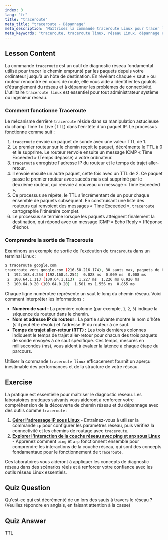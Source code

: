 ```yaml
---
index: 3
lang: "fr"
title: "traceroute"
meta_title: "traceroute - Dépannage"
meta_description: "Maîtrisez la commande traceroute Linux pour tracer les chemins réseau et dépanner les problèmes de connectivité. Ce tutoriel explique comment traceroute utilise le TTL pour cartographier le chemin emprunté par les paquets jusqu'à leur destination."
meta_keywords: "traceroute, traceroute linux, réseau Linux, dépannage réseau, TTL, routage de paquets, commandes Linux, débutant, tutoriel"
---
```


## Lesson Content

La commande `traceroute` est un outil de diagnostic réseau fondamental utilisé pour tracer le chemin emprunté par les paquets depuis votre ordinateur jusqu'à un hôte de destination. En révélant chaque « saut » ou routeur rencontré en cours de route, elle vous aide à identifier les goulots d'étranglement du réseau et à dépanner les problèmes de connectivité. L'utilitaire `traceroute linux` est essentiel pour tout administrateur système ou ingénieur réseau.

### Comment fonctionne Traceroute

Le mécanisme derrière `traceroute` réside dans sa manipulation astucieuse du champ Time To Live (TTL) dans l'en-tête d'un paquet IP. Le processus fonctionne comme suit :

1. `traceroute` envoie un paquet de sonde avec une valeur TTL de 1.
2. Le premier routeur sur le chemin reçoit le paquet, décrémente le TTL à 0 et le supprime. Le routeur renvoie ensuite un message ICMP « Time Exceeded » (Temps dépassé) à votre ordinateur.
3. `traceroute` enregistre l'adresse IP du routeur et le temps de trajet aller-retour.
4. Il envoie ensuite un autre paquet, cette fois avec un TTL de 2. Ce paquet passe le premier routeur avec succès mais est supprimé par le deuxième routeur, qui renvoie à nouveau un message « Time Exceeded ».
5. Ce processus se répète, le TTL s'incrémentant de un pour chaque ensemble de paquets subséquent. En construisant une liste des routeurs qui renvoient des messages « Time Exceeded », `traceroute` cartographie l'itinéraire complet.
6. Le processus se termine lorsque les paquets atteignent finalement la destination, qui répond avec un message ICMP « Echo Reply » (Réponse d'écho).

### Comprendre la sortie de Traceroute

Examinons un exemple de sortie de l'exécution de `traceroute` dans un terminal Linux :

```bash
$ traceroute google.com
traceroute vers google.com (216.58.216.174), 30 sauts max, paquets de 60 octets
 1  192.168.4.254 (192.168.4.254)  0.028 ms  0.009 ms  0.008 ms
 2  100.64.1.113 (100.64.1.113)  1.227 ms  1.226 ms 0.920 ms
 3  100.64.0.20 (100.64.0.20)  1.501 ms 1.556 ms  0.855 ms
```

Chaque ligne numérotée représente un saut le long du chemin réseau. Voici comment interpréter les informations :

- **Numéro de saut :** La première colonne (par exemple, `1`, `2`, `3`) indique la séquence du routeur dans le chemin.
- **Nom et adresse IP du routeur :** La partie suivante montre le nom d'hôte (s'il peut être résolu) et l'adresse IP du routeur à ce saut.
- **Temps de trajet aller-retour (RTT) :** Les trois dernières colonnes indiquent le temps de trajet aller-retour pour chacun des trois paquets de sonde envoyés à ce saut spécifique. Ces temps, mesurés en millisecondes (ms), vous aident à évaluer la latence à chaque étape du parcours.

Utiliser la commande `traceroute linux` efficacement fournit un aperçu inestimable des performances et de la structure de votre réseau.

## Exercise

La pratique est essentielle pour maîtriser le diagnostic réseau. Les laboratoires pratiques suivants vous aideront à renforcer votre compréhension de la découverte de chemin réseau et du dépannage avec des outils comme `traceroute` :

1. **[Gérer l'adressage IP sous Linux](https://labex.io/fr/labs/comptia-manage-ip-addressing-in-linux-592736)** - Entraînez-vous à utiliser la commande `ip` pour configurer les paramètres réseau, puis vérifiez la connectivité et les chemins de routage avec `traceroute`.
2. **[Explorer l'interaction de la couche réseau avec ping et arp sous Linux](https://labex.io/fr/labs/comptia-explore-network-layer-interaction-with-ping-and-arp-in-linux-592746)** - Apprenez comment `ping` et `arp` fonctionnent ensemble pour comprendre les interactions de la couche réseau, qui sont des concepts fondamentaux pour le fonctionnement de `traceroute`.

Ces laboratoires vous aideront à appliquer les concepts de diagnostic réseau dans des scénarios réels et à renforcer votre confiance avec les outils réseau Linux essentiels.

## Quiz Question

Qu'est-ce qui est décrémenté de un lors des sauts à travers le réseau ? (Veuillez répondre en anglais, en faisant attention à la casse)

## Quiz Answer

TTL
